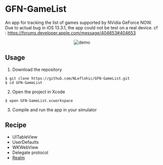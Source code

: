#  GFN-GameList 
An app for tracking the list of games supported by NVidia GeForce NOW.
Due to actual bug in iOS 13.3.1, the app could not be test on a real device.
cf : https://forums.developer.apple.com/message/404653#404653

<p align="center"><img src="https://media.giphy.com/media/XzjWhqExw5P4TThyjA/source.gif" alt="demo"/></p>

## Usage

1) Download the repository

```
$ git clone https://github.com/NLeflohic/GFN-GameList.git
$ cd GFN-GameList
```

2) Open the project in Xcode

```
$ open GFN-GameList.xcworkspace
```

3) Compile and run the app in your simulator


## Recipe
* UITableView
* UserDefaults
* WKWebView
* Delegate protocol
* [Realm](https://realm.io) 






